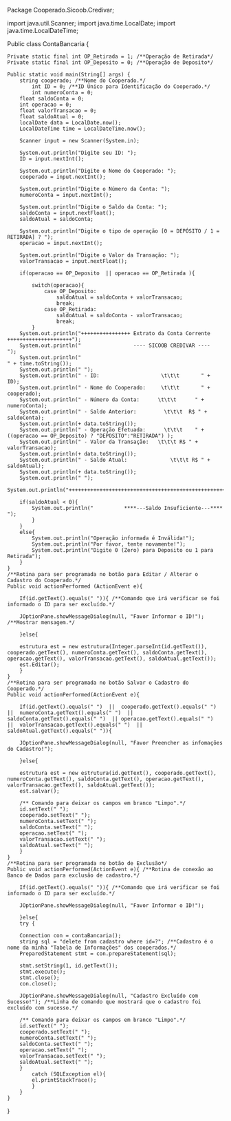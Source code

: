 Package Cooperado.Sicoob.Credivar;

import java.util.Scanner;
import java.time.LocalDate;
import java.time.LocalDateTime;

Public class ContaBancaria {	

	Private static final int OP_Retirada = 1; /**Operação de Retirada*/
	Private static final int OP_Deposito = 0; /**Operação de Deposito*/

	Public static void main(String[] args) {
		string cooperado; /**Nome do Cooperado.*/
            int ID = 0; /**ID Único para Identificação do Cooperado.*/
            int numeroConta = 0;
		float saldoConta = 0; 
		int operacao = 0;
		float valorTransacao = 0; 
		float saldoAtual = 0;
        localDate data = LocalDate.now();
        LocalDateTime time = LocalDateTime.now(); 

		Scanner input = new Scanner(System.in);
		
		System.out.println("Digite seu ID: ");
        ID = input.nextInt();

        System.out.println("Digite o Nome do Cooperado: ");
        cooperado = input.nextInt();

        System.out.println("Digite o Número da Conta: ");
		numeroConta = input.nextInt();
		
		System.out.println("Digite o Saldo da Conta: ");
		saldoConta = input.nextFloat();
		saldoAtual = saldoConta;
		
		System.out.println("Digite o tipo de operação [0 = DEPÓSITO / 1 = RETIRADA] ? ");
		operacao = input.nextInt();
		
		System.out.println("Digite o Valor da Transação: ");
		valorTransacao = input.nextFloat();
		
		if(operacao == OP_Deposito  || operacao == OP_Retirada ){ 
			
			switch(operacao){
				case OP_Deposito: 
					saldoAtual = saldoConta + valorTransacao;
					break;
				case OP_Retirada:
					saldoAtual = saldoConta - valorTransacao;
					break; 
			}
		System.out.println("++++++++++++++++ Extrato da Conta Corrente +++++++++++++++++++++");
		System.out.println("                 ---- SICOOB CREDIVAR ----                      ");
        System.out.println("                                              " + time.toString());
        System.out.println(" ");
        System.out.println(" - ID:                    \t\t\t       " + ID);
        System.out.println(" - Nome do Cooperado:     \t\t\t       " + cooperado);
        System.out.println(" - Número da Conta:      \t\t\t      " + numeroConta);
		System.out.println(" - Saldo Anterior:         \t\t\t  R$ " + saldoConta);
		System.out.println(+ data.toString());
        System.out.println(" - Operação Efetuada:      \t\t\t    " + ((operacao == OP_Deposito) ? "DEPOSITO":"RETIRADA") );
		System.out.println(" - Valor da Transação:   \t\t\t R$ " + valorTransacao);
		System.out.println(+ data.toString());
        System.out.println(" - Saldo Atual:              \t\t\t R$ " + saldoAtual);
        System.out.println(+ data.toString());
        System.out.println(" ");
		System.out.println("+++++++++++++++++++++++++++++++++++++++++++++++++++++++++++++++++");
		
        if(saldoAtual < 0){
			System.out.println("          ****---Saldo Insuficiente---****              ");
			}
		}
		else{
			System.out.println("Operação informada é Inválida!");
            System.out.println("Por favor, tente novamente!");
			System.out.println("Digite 0 (Zero) para Deposito ou 1 para Retirada");
		}
	}
	/**Rotina para ser programada no botão para Editar / Alterar o Cadastro do Cooperado.*/
	Public void actionPerformed (ActionEvent e){ 
		
		If(id.getText().equals(" ")){ /**Comando que irá verificar se foi informado o ID para ser excluído.*/
		
		JOptionPane.showMessageDialog(null, "Favor Informar o ID!"); /**Mostrar mensagem.*/
		
		}else{
		
		estrutura est = new estrutura(Integer.parseInt(id.getText()), cooperado.getText(), numeroConta.getText(), saldoConta.getText(), operacao.getText(), valorTransacao.getText(), saldoAtual.getText());
		est.Editar();
		}
	}
	/**Rotina para ser programada no botão Salvar o Cadastro do Cooperado.*/
	Public void actionPerformed(ActionEvent e){ 
		
		If(id.getText().equals(" ")  ||  cooperado.getText().equals(" ")  ||  numeroConta.getText().equals(" ")  ||  saldoConta.getText().equals(" ")  || operacao.getText().equals(" ")  ||  valorTransacao.getText().equals(" ")  ||  saldoAtual.getText().equals(" ")){ 
	
		JOptionPane.showMessageDialog(null, "Favor Preencher as infomações do Cadastro!"); 
	
		}else{
	
		estrutura est = new estrutura(id.getText(), cooperado.getText(), numeroConta.getText(), saldoConta.getText(), operacao.getText(), valorTransacao.getText(), saldoAtual.getText());
		est.salvar();
	
		/** Comando para deixar os campos em branco "Limpo".*/
		id.setText(" ");
		cooperado.setText(" ");
		numeroConta.setText(" ");
		saldoConta.setText(" ");
		operacao.setText(" ");
		valorTransacao.setText(" "); 
		saldoAtual.setText(" ");
		}
	}
	/**Rotina para ser programada no botão de Exclusão*/
	Public void actionPerformed(ActionEvent e){ /**Rotina de conexão ao Banco de Dados para exclusão de cadastro.*/
		
		If(id.getText().equals(" ")){ /**Comando que irá verificar se foi informado o ID para ser excluído.*/
		
		JOptionPane.showMessageDialog(null, "Favor Informar o ID!"); 
		
		}else{
		try {
		
		Connection con = contaBancaria();
		string sql = "delete from cadastro where id=?"; /**Cadastro é o nome da minha "Tabela de Informações" dos cooperados.*/
		PreparedStatement stmt = con.prepareStatement(sql); 
		
		stmt.setString(1, id.getText());
		stmt.execute();
		stmt.close();
		con.close();
	
		JOptionPane.showMessageDialog(null, "Cadastro Excluído com Sucesso!"); /**Linha de comando que mostrará que o cadastro foi excluído com sucesso.*/

		/** Comando para deixar os campos em branco "Limpo".*/
		id.setText(" ");
		cooperado.setText(" ");
	    numeroConta.setText(" ");
		saldoConta.setText(" ");
		operacao.setText(" ");
		valorTransacao.setText(" "); 
		saldoAtual.setText(" ");
		}
			catch (SQLException el){
			el.printStackTrace();
			}
		}
	}
}
